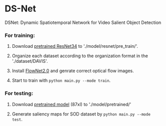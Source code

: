 # DS-Net
DSNet: Dynamic Spatiotemporal Network for Video Salient Object Detection
### For training:
1. Download [pretrained ResNet34](https://download.pytorch.org/models/resnet34-333f7ec4.pth) to './model/resnet/pre_train/'.

2. Organize each dataset according to the organization format in the './dataset/DAVIS'.

3. Install [FlowNet2.0](https://github.com/NVIDIA/flownet2-pytorch) and genrate correct optical flow images.

4. Start to train with `python main.py --mode train`.

### For testing:
1. Download [pretrained model](https://pan.baidu.com/s/1DdDIGhPYTT5_-cwvCdEhLA) (87xl) to './model/pretrained/'

2. Generate saliency maps for SOD dataset by `python main.py --mode test`.


